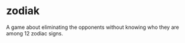 # zodiak
A game about eliminating the opponents without knowing who they are among 12 zodiac signs.
